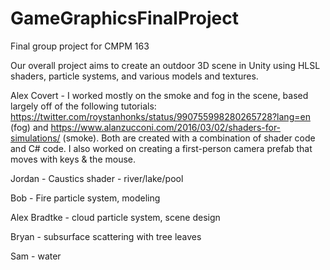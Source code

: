 # GameGraphicsFinalProject
Final group project for CMPM 163

Our overall project aims to create an outdoor 3D scene in Unity using HLSL shaders, particle systems, and various models and textures.

Alex Covert - I worked mostly on the smoke and fog in the scene, based largely off of the following tutorials: https://twitter.com/roystanhonks/status/990755998280265728?lang=en (fog) and https://www.alanzucconi.com/2016/03/02/shaders-for-simulations/ (smoke). Both are created with a combination of shader code and C# code. I also worked on creating a first-person camera prefab that moves with keys & the mouse.

Jordan - Caustics shader - river/lake/pool

Bob - Fire particle system, modeling

Alex Bradtke - cloud particle system, scene design

Bryan - subsurface scattering with tree leaves 

Sam - water

